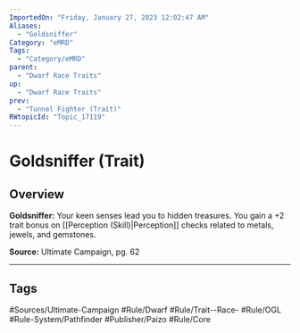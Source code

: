 ```yaml
---
ImportedOn: "Friday, January 27, 2023 12:02:47 AM"
Aliases:
  - "Goldsniffer"
Category: "eMRD"
Tags:
  - "Category/eMRD"
parent:
  - "Dwarf Race Traits"
up:
  - "Dwarf Race Traits"
prev:
  - "Tunnel Fighter (Trait)"
RWtopicId: "Topic_17119"
---
```

# Goldsniffer (Trait)
## Overview
**Goldsniffer:** Your keen senses lead you to hidden treasures. You gain a +2 trait bonus on [[Perception (Skill)|Perception]] checks related to metals, jewels, and gemstones.

**Source:** Ultimate Campaign, pg. 62


---
## Tags
#Sources/Ultimate-Campaign #Rule/Dwarf #Rule/Trait--Race- #Rule/OGL #Rule-System/Pathfinder #Publisher/Paizo #Rule/Core

